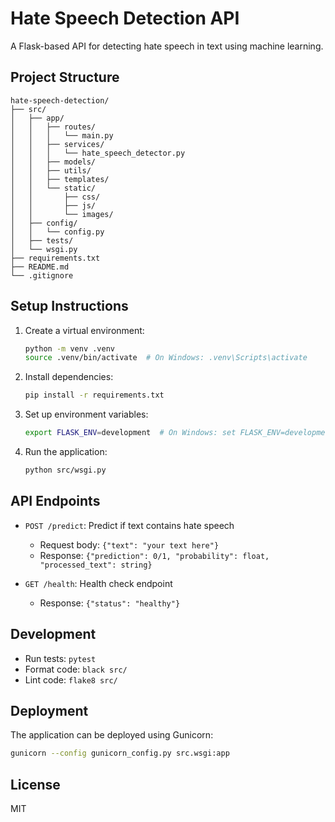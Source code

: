 # Hate Speech Detection API

A Flask-based API for detecting hate speech in text using machine learning.

## Project Structure

```
hate-speech-detection/
├── src/
│   ├── app/
│   │   ├── routes/
│   │   │   └── main.py
│   │   ├── services/
│   │   │   └── hate_speech_detector.py
│   │   ├── models/
│   │   ├── utils/
│   │   ├── templates/
│   │   └── static/
│   │       ├── css/
│   │       ├── js/
│   │       └── images/
│   ├── config/
│   │   └── config.py
│   ├── tests/
│   └── wsgi.py
├── requirements.txt
├── README.md
└── .gitignore
```

## Setup Instructions

1. Create a virtual environment:
   ```bash
   python -m venv .venv
   source .venv/bin/activate  # On Windows: .venv\Scripts\activate
   ```

2. Install dependencies:
   ```bash
   pip install -r requirements.txt
   ```

3. Set up environment variables:
   ```bash
   export FLASK_ENV=development  # On Windows: set FLASK_ENV=development
   ```

4. Run the application:
   ```bash
   python src/wsgi.py
   ```

## API Endpoints

- `POST /predict`: Predict if text contains hate speech
  - Request body: `{"text": "your text here"}`
  - Response: `{"prediction": 0/1, "probability": float, "processed_text": string}`

- `GET /health`: Health check endpoint
  - Response: `{"status": "healthy"}`

## Development

- Run tests: `pytest`
- Format code: `black src/`
- Lint code: `flake8 src/`

## Deployment

The application can be deployed using Gunicorn:

```bash
gunicorn --config gunicorn_config.py src.wsgi:app
```

## License

MIT
